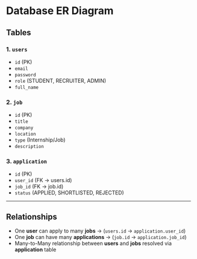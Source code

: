 # Database ER Diagram

## Tables

### 1. `users`
- `id` (PK)
- `email`
- `password`
- `role` (STUDENT, RECRUITER, ADMIN)
- `full_name`

### 2. `job`
- `id` (PK)
- `title`
- `company`
- `location`
- `type` (Internship/Job)
- `description`

### 3. `application`
- `id` (PK)
- `user_id` (FK → users.id)
- `job_id` (FK → job.id)
- `status` (APPLIED, SHORTLISTED, REJECTED)

---

## Relationships
- One **user** can apply to many **jobs** → (`users.id` → `application.user_id`)
- One **job** can have many **applications** → (`job.id` → `application.job_id`)
- Many-to-Many relationship between **users** and **jobs** resolved via **application** table
